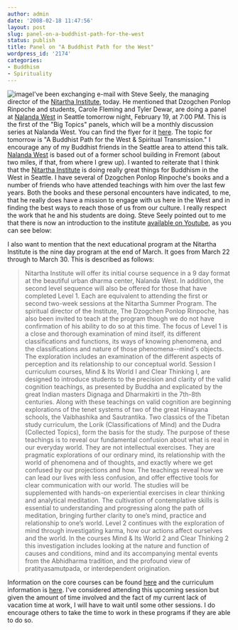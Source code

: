 ```yaml
---
author: admin
date: '2008-02-18 11:47:56'
layout: post
slug: panel-on-a-buddhist-path-for-the-west
status: publish
title: Panel on "A Buddhist Path for the West"
wordpress_id: '2174'
categories:
- Buddhism
- Spirituality
---
```


![image](http://www.arcanology.com/images/dpr2007.jpg)I've been
exchanging e-mail with Steve Seely, the managing director of the
[Nitartha Institute](http://www.nitarthainstitute.org), today. He
mentioned that Dzogchen Ponlop Rinpoche and students, Carole Fleming and
Tyler Dewar, are doing a panel at [Nalanda
West](http://www.nalandawest.org) in Seattle tomorrow night, February
19, at 7:00 PM. This is the first of the "Big Topics" panels, which will
be a monthly discussion series at Nalanda West. You can find the flyer
for it [here](http://www.nalandawest.org/NW_BigTopics08.pdf). The topic
for tomorrow is "A Buddhist Path for the West & Spiritual Transmission."
I encourage any of my Buddhist friends in the Seattle area to attend
this talk. [Nalanda West](http://www.nalandawest.org) is based out of a
former school building in Fremont (about two miles, if that, from where
I grew up). I wanted to reiterate that I think that the [Nitartha
Institute](http://www.nitarthainstitute.org) is doing really great
things for Buddhism in the West in Seattle. I have several of Dzogchen
Ponlop Rinpoche's books and a number of friends who have attended
teachings with him over the last few years. Both the books and these
personal encounters have indicated, to me, that he really does have a
mission to engage with us here in the West and in finding the best ways
to reach those of us from our culture. I really respect the work that he
and his students are doing. Steve Seely pointed out to me that there is
now an introduction to the institute [available on
Youtube](http://www.youtube.com/watch?v=LNuWprS6p2o), as you can see
below:

I also want to mention that the next educational program at the Nitartha
Institute is the nine day program at the end of March. It goes from
March 22 through to March 30. This is described as follows:

> Nitartha Institute will offer its initial course sequence in a 9 day
> format at the beautiful urban dharma center, Nalanda West. In
> addition, the second level sequence will also be offered for those
> that have completed Level 1. Each are equivalent to attending the
> first or second two-week sessions at the Nitartha Summer Program. The
> spiritual director of the Institute, The Dzogchen Ponlop Rinpoche, has
> also been invited to teach at the program though we do not have
> confirmation of his ability to do so at this time. The focus of Level
> 1 is a close and thorough examination of mind itself, its different
> classifications and functions, its ways of knowing phenomena, and the
> classifications and nature of those phenomena--mind's objects. The
> exploration includes an examination of the different aspects of
> perception and its relationship to our conceptual world. Session I
> curriculum courses, Mind & Its World I and Clear Thinking I, are
> designed to introduce students to the precision and clarity of the
> valid cognition teachings, as presented by Buddha and explicated by
> the great Indian masters Dignaga and Dharmakirti in the 7th-8th
> centuries. Along with these teachings on valid cognition are beginning
> explorations of the tenet systems of two of the great Hinayana
> schools, the Vaibhashika and Sautrantika. Two classics of the Tibetan
> study curriculum, the Lorik (Classifications of Mind) and the Dudra
> (Collected Topics), form the basis for the study. The purpose of these
> teachings is to reveal our fundamental confusion about what is real in
> our everyday world. They are not intellectual exercises. They are
> pragmatic explorations of our ordinary mind, its relationship with the
> world of phenomena and of thoughts, and exactly where we get confused
> by our projections and how. The teachings reveal how we can lead our
> lives with less confusion, and offer effective tools for clear
> communication with our world. The studies will be supplemented with
> hands-on experiential exercises in clear thinking and analytical
> meditation. The cultivation of contemplative skills is essential to
> understanding and progressing along the path of meditation, bringing
> further clarity to one’s mind, practice and relationship to one’s
> world. Level 2 continues with the exploration of mind through
> investigating karma, how our actions affect ourselves and the world.
> In the courses Mind & Its World 2 and Clear Thinking 2 this
> investigation includes looking at the nature and function of causes
> and conditions, mind and its accompanying mental events from the
> Abhidharma tradition, and the profound view of pratityasamutpada, or
> interdependent origination.

Information on the core courses can be found
[here](http://www.nitarthainstitute.org/curriculum_courses_core_courses.html)
and the curriculum information is
[here](http://www.nitarthainstitute.org/curriculum_overview.html). I've
considered attending this upcoming session but given the amount of time
involved and the fact of my current lack of vacation time at work, I
will have to wait until some other sessions. I do encourage others to
take the time to work in these programs if they are able to do so.
